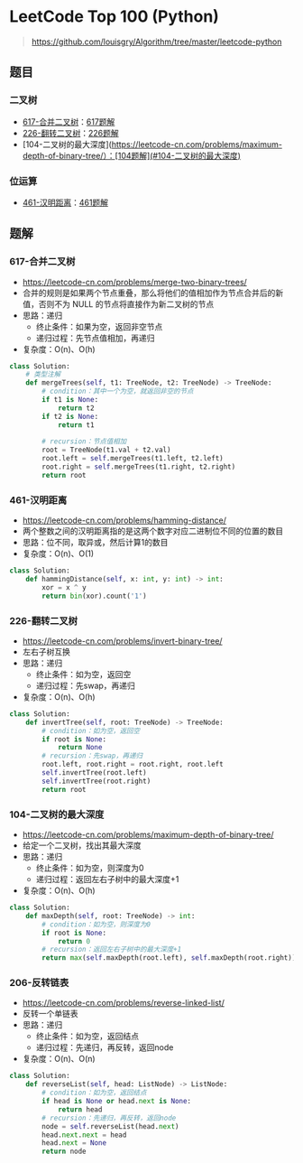 # LeetCode Top 100 (Python)
> https://github.com/louisgry/Algorithm/tree/master/leetcode-python

## 题目
### 二叉树
- [617-合并二叉树](https://leetcode-cn.com/problems/merge-two-binary-trees/)：[617题解](#617-合并二叉树)
- [226-翻转二叉树](https://leetcode-cn.com/problems/invert-binary-tree/)：[226题解](#226-翻转二叉树)
- [104-二叉树的最大深度](https://leetcode-cn.com/problems/maximum-depth-of-binary-tree/）：[104题解](#104-二叉树的最大深度)

### 位运算
- [461-汉明距离](https://leetcode-cn.com/problems/hamming-distance/)：[461题解](#461-汉明距离)

## 题解
### 617-合并二叉树
- https://leetcode-cn.com/problems/merge-two-binary-trees/
- 合并的规则是如果两个节点重叠，那么将他们的值相加作为节点合并后的新值，否则不为 NULL 的节点将直接作为新二叉树的节点
- 思路：递归
    - 终止条件：如果为空，返回非空节点
    - 递归过程：先节点值相加，再递归
- 复杂度：O(n)、O(h)
```python
class Solution:
    # 类型注解
    def mergeTrees(self, t1: TreeNode, t2: TreeNode) -> TreeNode:
        # condition：其中一个为空，就返回非空的节点
        if t1 is None:
            return t2
        if t2 is None:
            return t1
        
        # recursion：节点值相加
        root = TreeNode(t1.val + t2.val)
        root.left = self.mergeTrees(t1.left, t2.left)
        root.right = self.mergeTrees(t1.right, t2.right)
        return root
```

### 461-汉明距离
- https://leetcode-cn.com/problems/hamming-distance/
- 两个整数之间的汉明距离指的是这两个数字对应二进制位不同的位置的数目
- 思路：位不同，取异或，然后计算1的数目
- 复杂度：O(n)、O(1)
```python
class Solution:
    def hammingDistance(self, x: int, y: int) -> int:
        xor = x ^ y
        return bin(xor).count('1')
```

### 226-翻转二叉树
- https://leetcode-cn.com/problems/invert-binary-tree/
- 左右子树互换
- 思路：递归
    - 终止条件：如为空，返回空
    - 递归过程：先swap，再递归
- 复杂度：O(n)、O(h)
```python
class Solution:
    def invertTree(self, root: TreeNode) -> TreeNode:
        # condition：如为空，返回空
        if root is None:
            return None
        # recursion：先swap，再递归
        root.left, root.right = root.right, root.left
        self.invertTree(root.left)
        self.invertTree(root.right)
        return root
```

### 104-二叉树的最大深度
- https://leetcode-cn.com/problems/maximum-depth-of-binary-tree/
- 给定一个二叉树，找出其最大深度
- 思路：递归
    - 终止条件：如为空，则深度为0
    - 递归过程：返回左右子树中的最大深度+1
- 复杂度：O(n)、O(h)
```python
class Solution:
    def maxDepth(self, root: TreeNode) -> int:
        # condition：如为空，则深度为0
        if root is None:
            return 0
        # recursion：返回左右子树中的最大深度+1
        return max(self.maxDepth(root.left), self.maxDepth(root.right)) + 1
```

### 206-反转链表
- https://leetcode-cn.com/problems/reverse-linked-list/
- 反转一个单链表
- 思路：递归
    - 终止条件：如为空，返回结点
    - 递归过程：先递归，再反转，返回node
- 复杂度：O(n)、O(n)
```python
class Solution:
    def reverseList(self, head: ListNode) -> ListNode:
        # condition：如为空，返回结点
        if head is None or head.next is None:
            return head
        # recursion：先递归，再反转，返回node
        node = self.reverseList(head.next)
        head.next.next = head
        head.next = None
        return node
```